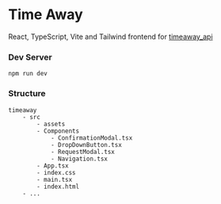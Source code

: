 # Time Away

React, TypeScript, Vite and Tailwind frontend for [timeaway_api](https://github.com/yatesj9/timeaway_api)

### Dev Server
```
npm run dev
```

### Structure

```
timeaway
	- src
		- assets
		- Components
			- ConfirmationModal.tsx 
			- DropDownButton.tsx
			- RequestModal.tsx
			- Navigation.tsx
		- App.tsx
		- index.css
		- main.tsx
		- index.html
	- ...	
	
```

